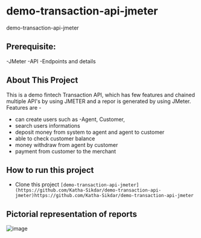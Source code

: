 # demo-transaction-api-jmeter
demo-transaction-api-jmeter

## Prerequisite:
 -JMeter
 -API -Endpoints and details

## About This Project
This is a demo fintech Transaction API, which has few features and chained multiple API's by using JMETER and a repor is generated by using JMeter. 
Features are -
 - can create users such as -Agent, Customer,
 - search users informations
 - deposit money from system to agent and agent to customer
 - able to check customer balance
 - money withdraw from agent by customer
 - payment from customer to the merchant

## How to run this project
 - Clone this project
  ```[demo-transaction-api-jmeter](https://github.com/Katha-Sikdar/demo-transaction-api-jmeter)https://github.com/Katha-Sikdar/demo-transaction-api-jmeter ```

## Pictorial representation of reports
  
![image](https://github.com/Katha-Sikdar/demo-transaction-api-jmeter/assets/82141562/09049049-9492-4f18-9d22-4c93a6ea7f2a)

